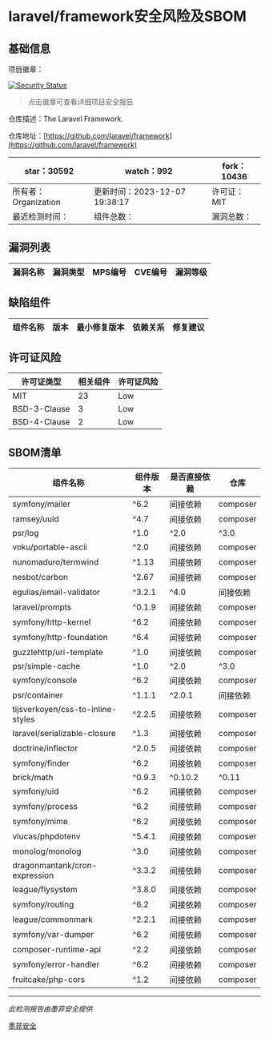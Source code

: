# laravel/framework安全风险及SBOM

## 基础信息

项目徽章：

[![Security Status](https://www.murphysec.com/platform3/v31/badge/1732834897800159232.svg)](https://www.murphysec.com/console/report/1694415317542723584/1732834897800159232)

> 点击徽章可查看详细项目安全报告

仓库描述：The Laravel Framework.

仓库地址：[https://github.com/laravel/framework](https://github.com/laravel/framework)

| star：30592 | watch：992 | fork：10436 |
| ----------- | -------------- | ------------ |
| 所有者：Organization | 更新时间：2023-12-07 19:38:17 | 许可证：MIT |
| 最近检测时间： | 组件总数： | 漏洞总数： |




## 漏洞列表

| 漏洞名称 | 漏洞类型 | MPS编号 | CVE编号 | 漏洞等级 |
| ------- | ------ | ------- | ------ | ----- |





## 缺陷组件

| 组件名称 | 版本 | 最小修复版本 | 依赖关系 | 修复建议 |
| -------- | ---- | ------------ | -------- | -------- |





## 许可证风险

| 许可证类型 | 相关组件 | 许可证风险 |
| ---------- | -------- | ---------- |
|MIT|23|Low|
|BSD-3-Clause|3|Low|
|BSD-4-Clause|2|Low|




## SBOM清单

| 组件名称 | 组件版本 | 是否直接依赖 | 仓库 |
| -------- | -------- | ------------ | ---- |
|symfony/mailer|^6.2|间接依赖|composer|
|ramsey/uuid|^4.7|间接依赖|composer|
|psr/log|^1.0|^2.0|^3.0|间接依赖|composer|
|voku/portable-ascii|^2.0|间接依赖|composer|
|nunomaduro/termwind|^1.13|间接依赖|composer|
|nesbot/carbon|^2.67|间接依赖|composer|
|egulias/email-validator|^3.2.1|^4.0|间接依赖|composer|
|laravel/prompts|^0.1.9|间接依赖|composer|
|symfony/http-kernel|^6.2|间接依赖|composer|
|symfony/http-foundation|^6.4|间接依赖|composer|
|guzzlehttp/uri-template|^1.0|间接依赖|composer|
|psr/simple-cache|^1.0|^2.0|^3.0|间接依赖|composer|
|symfony/console|^6.2|间接依赖|composer|
|psr/container|^1.1.1|^2.0.1|间接依赖|composer|
|tijsverkoyen/css-to-inline-styles|^2.2.5|间接依赖|composer|
|laravel/serializable-closure|^1.3|间接依赖|composer|
|doctrine/inflector|^2.0.5|间接依赖|composer|
|symfony/finder|^6.2|间接依赖|composer|
|brick/math|^0.9.3|^0.10.2|^0.11|间接依赖|composer|
|symfony/uid|^6.2|间接依赖|composer|
|symfony/process|^6.2|间接依赖|composer|
|symfony/mime|^6.2|间接依赖|composer|
|vlucas/phpdotenv|^5.4.1|间接依赖|composer|
|monolog/monolog|^3.0|间接依赖|composer|
|dragonmantank/cron-expression|^3.3.2|间接依赖|composer|
|league/flysystem|^3.8.0|间接依赖|composer|
|symfony/routing|^6.2|间接依赖|composer|
|league/commonmark|^2.2.1|间接依赖|composer|
|symfony/var-dumper|^6.2|间接依赖|composer|
|composer-runtime-api|^2.2|间接依赖|composer|
|symfony/error-handler|^6.2|间接依赖|composer|
|fruitcake/php-cors|^1.2|间接依赖|composer|


------

*此检测报告由墨菲安全提供*

[墨菲安全](www.murphysec.com)